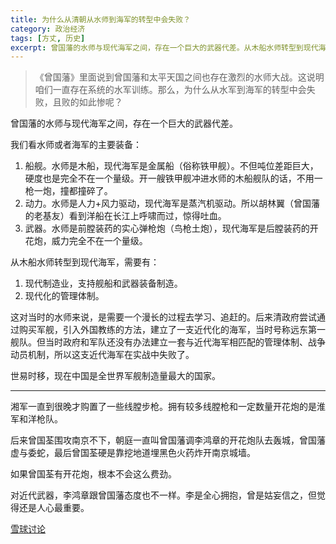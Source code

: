```yaml
---
title: 为什么从清朝从水师到海军的转型中会失败？
category: 政治经济
tags: [方丈, 历史]
excerpt: 曾国藩的水师与现代海军之间，存在一个巨大的武器代差。从木船水师转型到现代海军，需要有：1. 现代制造业，支持舰船和武器装备制造；2. 现代化的管理体制。
---
```

>《曾国藩》里面说到曾国藩和太平天国之间也存在激烈的水师大战。这说明咱们一直存在系统的水军训练。那么，为什么从水军到海军的转型中会失败，且败的如此惨呢？

曾国藩的水师与现代海军之间，存在一个巨大的武器代差。

我们看水师或者海军的主要装备：

1. 船舰。水师是木船，现代海军是金属船（俗称铁甲舰）。不但吨位差距巨大，硬度也是完全不在一个量级。开一艘铁甲舰冲进水师的木船舰队的话，不用一枪一炮，撞都撞碎了。
2. 动力。水师是人力+风力驱动，现代海军是蒸汽机驱动。所以胡林翼（曾国藩的老基友）看到洋船在长江上呼啸而过，惊得吐血。
3. 武器。水师是前膛装药的实心弹枪炮（鸟枪土炮），现代海军是后膛装药的开花炮，威力完全不在一个量级。

从木船水师转型到现代海军，需要有：

1. 现代制造业，支持舰船和武器装备制造。
2. 现代化的管理体制。

这对当时的水师来说，是需要一个漫长的过程去学习、追赶的。后来清政府尝试通过购买军舰，引入外国教练的方法，建立了一支近代化的海军，当时号称远东第一舰队。但当时政府和军队还没有办法建立一套与近代海军相匹配的管理体制、战争动员机制，所以这支近代海军在实战中失败了。

世易时移，现在中国是全世界军舰制造量最大的国家。

---
湘军一直到很晚才购置了一些线膛步枪。拥有较多线膛枪和一定数量开花炮的是淮军和洋枪队。

后来曾国荃围攻南京不下，朝庭一直叫曾国藩调李鸿章的开花炮队去轰城，曾国藩虚与委蛇，最后曾国荃硬是靠挖地道埋黑色火药炸开南京城墙。

如果曾国荃有开花炮，根本不会这么费劲。

对近代武器，李鸿章跟曾国藩态度也不一样。李是全心拥抱，曾是姑妄信之，但觉得还是人心最重要。

[雪球讨论](https://xueqiu.com/3667322619/200762154)